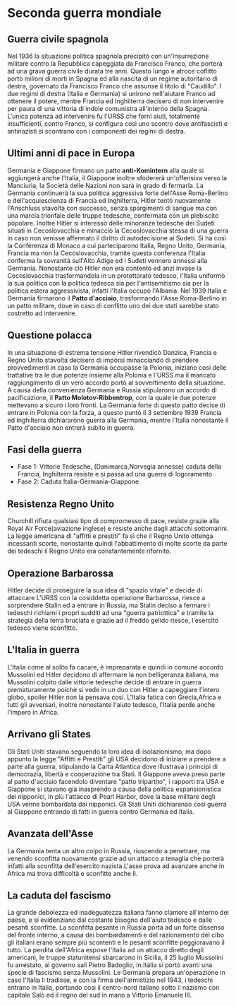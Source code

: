 # Seconda guerra mondiale

## Guerra civile spagnola
Nel 1936 la situazione politica spagnola precipitò con un'insurrezione militare contro la Repubblica capeggiata da Francisco Franco, che porterà ad una grava guerra civile durata tre anni. Questo lungo e atroce coflitto
portò milioni di morti in Spagna ed alla nascita di un regime autoritario di destra, governato da Francisco Franco che assunse il titolo di "Caudillo".
I due regimi di destra (Italia e Germania) si unirono nell'aiutare Franco ad ottenere il potere, mentre Francia ed Inghilterra decisero di non intervenire per paura di una vittoria di indole comunistra all'interno della Spagna.
L'unica potenza ad intervenire fu l'URSS che fornì aiuti, totalmente insufficienti, contro Franco, si configura così uno scontro dove antifascisti e antinazisti si scontrano con i componenti dei regimi di destra.

## Ultimi anni di pace in Europa
Germania e Giappone firmano un patto **anti-Komintern** alla quale si aggiungerà anche l'Italia, il Giappone inoltre sfodererà un'offensiva verso la Manciuria, la Società delle Nazioni non sarà in grado di fermarla.
La Germania continuerà la sua politica aggressiva forte dell'Asse Roma-Berlino e dell'acquiescienza di Francia ed Inghilterra, Hitler tentò nuovamente l'Anschluss stavolta con successo, senza spargimenti di sangue ma con una
marcia trionfale delle truppe tedesche, confermata con un plebiscito popolare. Inoltre Hitler si interessò delle minoranze tedesche dei Sudeti situati in Cecoslovacchia e minacciò la Cecoslovacchia stessa di una guerra
in caso non venisse affermato il diritto di autodecisione ai Sudeti. Si ha così la Conferenza di Monaco a cui parteciparono Italia, Regno Unito, Germania, Francia ma non la Cecoslovacchia, tramite questa conferenza 
l'Italia conferma la sovranità sull'Alto Adige ed i Sudeti vennero annessi alla Germania.
Nonostante ciò Hitler non era contento ed anzi invase la Cecoslovacchia trasformandola in un protettorato tedesco, l'Italia uniformò la sua politica con la politica tedesca sia per l'antisemitismo sia per la politica
estera aggressivista, infatti l'Italia occupò l'Albania. Nel 1939 Italia e Germania firmarono il **Patto d'acciaio**, trasformando l'Asse Roma-Berlino in un patto militare, dove in caso di conflitto uno dei due stati
sarebbe stato costretto ad intervenire.

## Questione polacca
In una situazione di estrema tensione Hitler rivendicò Danzica, Francia e Regno Unito stavolta decisero di imporsi minacciando di prendere provvedimenti in caso la Germania occupasse la Polonia, iniziano così delle 
trattative tra le due potenze insieme alla Polonia e l'URSS ma il mancato raggiungimento di un vero accordo portò al sovvertimento della situazione. A causa della convenienza Germania e Russia stipularono un accordo
di pacificazione, il **Patto Molotov-Ribbentrop**, con la quale le due potenze mettevano a sicuro i loro fronti. La Germania forte di questo patto decise di entrare in Polonia con la forza, a questo punto il 3 settembre 
1939 Francia ed Inghilterra dichiararono guerra alla Germania, mentre l'Italia nonostante il Patto d'acciaio non entrerà subito in guerra.

## Fasi della guerra
- Fase 1: Vittorie Tedesche, (Danimarca,Norvegia annesse) caduta della Francia, Inghilterra resiste e si passa ad una guerra di logoramento
- Fase 2: Caduta Italia-Germania-Giappone

## Resistenza Regno Unito
Churchill rifiuta qualsiasi tipo di compromesso di pace, resiste grazie alla Royal Air Force(aviazione inglese) e resiste anche dagli attacchi sottomarini. La legge americana di "affitti e prestiti" fa sì che il Regno Unito ottenga incessanti scorte, nonostante quindi l'abbattimento di molte scorte da parte dei tedeschi il Regno Unito era constantemente rifornito.

## Operazione Barbarossa
Hitler decide di proseguire la sua idea di "spazio vitale" e decide di attaccare L'URSS con la cosiddetta operazione Barbarossa, riesce a sorprendere Stalin ed a entrare in Russia, ma Stalin deciso a fermare i tedeschi richiami i propri sudditi ad una "guerra patriottica" e tramite la strategia della terra bruciata e grazie ad il freddo gelido riesce, l'esercito tedesco viene sconfitto.

## L'Italia in guerra
L'Italia come al solito fa cacare, è impreparata e quindi in comune accordo Mussolini ed Hitler decidono di affermare la non belligeranza italiana, ma Mussolini colpito dalle vittorie tedesche decide di entrare in guerra prematuramente poichè si vede in un duo con Hitler a capeggiare l'intero globo, spoiler Hitler non la pensava così. L'Italia fatica con Grecia,Africa e tutti gli avversari, inoltre nonostante l'aiuto tedesco, l'Italia perde anche l'impero in Africa.

## Arrivano gli States
Gli Stati Uniti stavano seguendo la loro idea di isolazionismo, ma dopo appunto la legge "Affitti e Prestiti" gli USA decidono di iniziare a prendere a parte alla guerra, stipulando la Carta Atlantica dove illustrava i principi di democrazia, libertà e cooperazione tra Stati. Il Giappone aveva preso parte al patto d'acciaio facendolo diventare "patto tripartito", i rapporti tra USA e Giappone si stavano già inasprendo a causa della politica espansionistica dei nipponici, in più l'attacco di Pearl Harbor, dove la base militare degli USA venne bombardata dai nipponici. Gli Stati Uniti dichiaranao così guerra al Giappone entrando di fatti in guerra contro Germania ed Italia.

## Avanzata dell'Asse
La Germania tenta un altro colpo in Russia, riuscendo a penetrare, ma venendo sconfitta nuovamente grazie ad un attacco a tenaglia che porterà infatti alla sconfitta dell'esercito nazista.L'asse prova ad avanzare anche in Africa ma trova difficoltà e sconfitte anche lì.

## La caduta del fascismo
La grande debolezza ed inadeguatezza italiana fanno clamore all'interno del paese, e si evidenziano dal costante bisogno dell'aiuto tedesco e dalle pesanti sconfitte. La sconfitta pesante in Russia porta ad un forte dissenso del fronte interno, a causa dei bombardamenti e del razionamento del cibo gli italiani erano sempre più scontenti e le pesanti sconfitte peggioravano il tutto. La perdita dell'Africa espose l'Italia ad un attacco diretto degli americani, le truppe statunitensi sbarcarono in Sicilia, il 25 luglio Mussolini fu arrestato, al governo salì Pietro Badoglio, in Italia si portò avanti una specie di fascismo senza Mussolini.
Le Germania prepara un'operazione in caso l'Italia li tradisse, e con la firma dell'armistizio nel 1943, i tedeschi entrano in Italia, portando così il centro-nord italiano sotto il nazismo con capitale Salò ed il regno del sud in mano a Vittorio Emanuele III.
